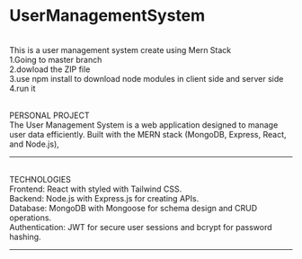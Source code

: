 # UserManagementSystem
</br>This is a user management system create using Mern Stack
</br>1.Going to master branch
</br>2.dowload the ZIP file
</br>3.use npm install to download node modules in client side and server side
</br>4.run it 

</br>PERSONAL PROJECT
</br>The User Management System is a web application designed to manage user data efficiently. Built with the MERN stack (MongoDB, Express, React, and Node.js),

***
</br>TECHNOLOGIES
</br>Frontend: React with styled with Tailwind CSS.
</br>Backend: Node.js with Express.js for creating APIs.
</br>Database: MongoDB with Mongoose for schema design and CRUD operations.
</br>Authentication: JWT for secure user sessions and bcrypt for password hashing.
***
